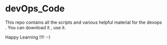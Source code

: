 # devOps_Code

This repo contains all the scripts and various helpful material for the devops . You can download it , use it.

Happy Learning !!!! :-)

